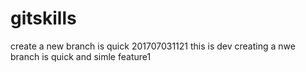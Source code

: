 # gitskills
create a new branch is quick 201707031121
this is dev
creating a nwe branch is quick and simle feature1